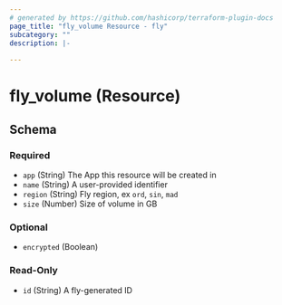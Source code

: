```yaml
---
# generated by https://github.com/hashicorp/terraform-plugin-docs
page_title: "fly_volume Resource - fly"
subcategory: ""
description: |-
  
---
```


# fly_volume (Resource)





<!-- schema generated by tfplugindocs -->
## Schema

### Required

- `app` (String) The App this resource will be created in
- `name` (String) A user-provided identifier
- `region` (String) Fly region, ex `ord`, `sin`, `mad`
- `size` (Number) Size of volume in GB

### Optional

- `encrypted` (Boolean)

### Read-Only

- `id` (String) A fly-generated ID
